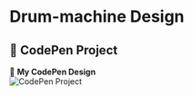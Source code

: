 # Drum-machine Design
## 🎨 CodePen Project  

📌 **My CodePen Design**  
![CodePen Project](https://raw.githubusercontent.com/mash021/mash021/main/codepen-screenshot.png)
